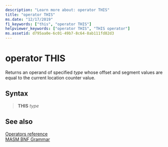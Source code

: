 ```yaml
---
description: "Learn more about: operator THIS"
title: "operator THIS"
ms.date: "12/17/2019"
f1_keywords: ["this", "operator THIS"]
helpviewer_keywords: ["operator THIS", "THIS operator"]
ms.assetid: d795aa0e-6c01-49b7-8c64-8ab111fd82d3
---
```

# operator THIS

Returns an operand of specified *type* whose offset and segment values are equal to the current location counter value.

## Syntax

> **THIS** *type*

## See also

[Operators reference](operators-reference.md)\
[MASM BNF Grammar](masm-bnf-grammar.md)
